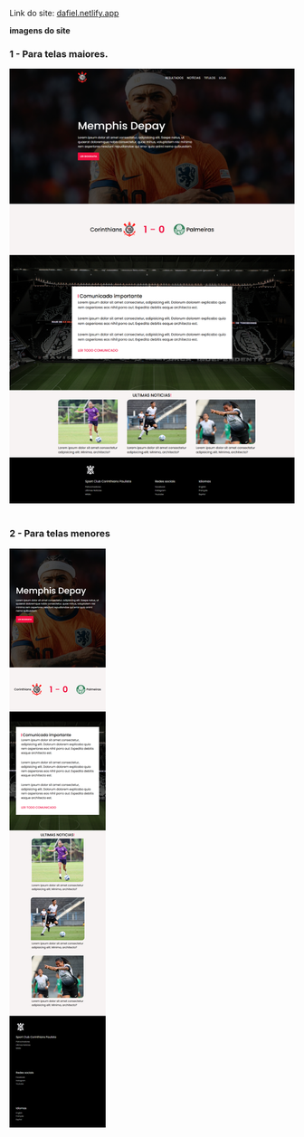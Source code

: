 Link do site: <a href="dafiel.netlify.app">dafiel.netlify.app</a>

**imagens do site**
 <h3>1 - Para telas maiores.</h3>
 <img src="cor.png"></img><br><br>
 <h3>2 - Para telas menores</h3>
 <img src="respCor.png"></img>
